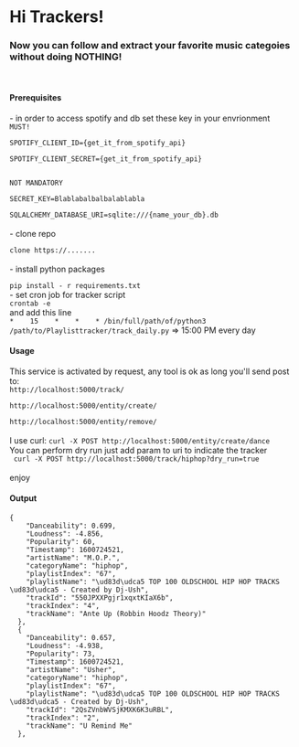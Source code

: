<h1>Hi Trackers!</h1>
<h3>Now you can follow and extract your favorite music categoies without doing NOTHING!</h3><br>
<article>
<h4>Prerequisites</h4>
- in order to access spotify and db set these key in your envrionment 
<br><code>MUST!<br>
SPOTIFY_CLIENT_ID={get_it_from_spotify_api}<br>
SPOTIFY_CLIENT_SECRET={get_it_from_spotify_api}<br>
<br>NOT MANDATORY<br>
SECRET_KEY=Blablabalbalbalablabla<br>
SQLALCHEMY_DATABASE_URI=sqlite:///{name_your_db}.db
</code>
<br>
- clone repo
<br><code>
clone https://.......
</code><br>
- install python packages
<br><code>
pip install - r requirements.txt</code>
<br>
- set cron job for tracker script
<code>
crontab -e
</code> and add this line <br>
<code>*    15    *    *    * /bin/full/path/of/python3 /path/to/Playlisttracker/track_daily.py</code> => 15:00 PM every day

<h4>Usage</h4>
This service is activated by request, any tool is ok as long you'll send post to:<br>
<code>http://localhost:5000/track/<category><br>
http://localhost:5000/entity/create/<category><br>
http://localhost:5000/entity/remove/<category>
</code><br>
I use curl:
<code>curl -X POST http://localhost:5000/entity/create/dance</code>
<br>
You can perform dry run just add param to uri to indicate the tracker<br>
<code> curl -X POST http://localhost:5000/track/hiphop?dry_run=true</code><br>
<br>
enjoy
</article>

<h4>Output</h4>
<code>{
    "Danceability": 0.699, 
    "Loudness": -4.856, 
    "Popularity": 60, 
    "Timestamp": 1600724521, 
    "artistName": "M.O.P.", 
    "categoryName": "hiphop", 
    "playlistIndex": "67", 
    "playlistName": "\ud83d\udca5 TOP 100 OLDSCHOOL HIP HOP TRACKS \ud83d\udca5 - Created by Dj-Ush", 
    "trackId": "550JPXXPgjr1xqxtKIaX6b", 
    "trackIndex": "4", 
    "trackName": "Ante Up (Robbin Hoodz Theory)"
  }, 
  {
    "Danceability": 0.657, 
    "Loudness": -4.938, 
    "Popularity": 73, 
    "Timestamp": 1600724521, 
    "artistName": "Usher", 
    "categoryName": "hiphop", 
    "playlistIndex": "67", 
    "playlistName": "\ud83d\udca5 TOP 100 OLDSCHOOL HIP HOP TRACKS \ud83d\udca5 - Created by Dj-Ush", 
    "trackId": "2QsZVnbWVSjKMXK6K3uRBL", 
    "trackIndex": "2", 
    "trackName": "U Remind Me"
  }, </code>